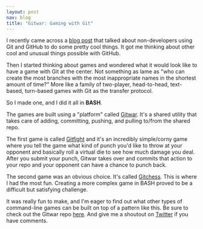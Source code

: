 ```yaml
---
layout: post
nav: blog
title: "Gitwar: Gaming with Git"
---
```


I recently came across a [blog
post](https://github.com/blog/1499-the-revolution-will-be-forked) that talked about non-developers using Git and GitHub to
do some pretty cool things. It got me thinking about other cool and unusual
things possible with GitHub.

Then I started thinking about games and wondered what it would look like
to have a game with Git at the center. Not something as lame as "who can
create the most branches with the most inappropriate names in the
shortest amount of time?" More like a family of two-player,
head-to-head, text-based, turn-based games with Git as the transfer
protocol.

So I made one, and I did it all in **BASH**.

The games are built using a "platform" called
[Gitwar](http://github.com/gitwar/gitwar). It's a shared
utility that takes care of adding, committing, pushing, and pulling
to/from the shared repo.

The first game is called
[Gitfight](http://github.com/gitwar/gitwar/tree/master/gitfight) and it's an incredibly simple/corny game where
you tell the game what kind of punch you'd like to throw at your
opponent and basically roll a virtual die to see how much damage you
deal. After you submit your punch, Gitwar takes over and commits that
action to your repo and your opponent can have a chance to punch back.

The second game was an obvious choice. It's called
[Gitchess](http://github.com/gitwar/gitwar/tree/master/gitchess). This is
where I had the most fun. Creating a more complex game in BASH proved to
be a difficult but satisfying challenge.

It was really fun to make, and I'm eager to find out what other types of
command-line games can be built on top of a pattern like this. Be sure to check out the
Gitwar repo [here](http://github.com/gitwar/gitwar). And give me a shoutout on
[Twitter](https://twitter.com/share?text=%40tybenz&url=http://tybenz.com/post/gitwar) if you have comments.
